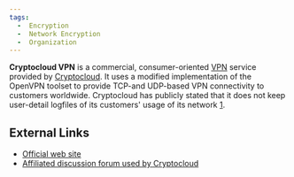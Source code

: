 ```yaml
---
tags:
  -  Encryption
  -  Network Encryption 
  -  Organization
---
```

**Cryptocloud VPN** is a commercial, consumer-oriented
[VPN](vpn.md) service provided by
[Cryptocloud](cryptocloud.md). It uses a modified implementation
of the OpenVPN toolset to provide TCP-and UDP-based VPN connectivity to
customers worldwide. Cryptocloud has publicly stated that it does not
keep user-detail logfiles of its customers' usage of its network
[1](https://www.cryptocloud.com/privacypolicy.php).

## External Links

- [Official web site](http://www.cryptocloud.net)
- [Affiliated discussion forum used by
  Cryptocloud](http://www.cultureghost.org)